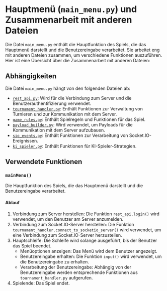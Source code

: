 # Hauptmenü (`main_menu.py`) und Zusammenarbeit mit anderen Dateien

Die Datei `main_menu.py` enthält die Hauptfunktion des Spiels, die das Hauptmenü darstellt und die Benutzereingabe verarbeitet. Sie arbeitet eng mit anderen Dateien zusammen, um verschiedene Funktionen auszuführen. Hier ist eine Übersicht über die Zusammenarbeit mit anderen Dateien:

## Abhängigkeiten

Die Datei `main_menu.py` hängt von den folgenden Dateien ab:

- [`rest_api.py`](rest_api.md): Wird für die Verbindung zum Server und die Benutzerauthentifizierung verwendet.
- [`tournament_handler.py`](tournament_handler.md): Enthält Funktionen zur Verwaltung von Turnieren und zur Kommunikation mit dem Server.
- [`game_rules.py`](game_rules.md): Enthält Spielregeln und Funktionen für das Spiel.
- [`payload_builder.py`](payload_builder.md): Wird verwendet, um Payloads für die Kommunikation mit dem Server aufzubauen.
- [`sio_events.py`](sio_events.md): Enthält Funktionen zur Verarbeitung von Socket.IO-Ereignissen.
- [`ki_spieler.py`](ki_spieler.md): Enthält Funktionen für KI-Spieler-Strategien.

## Verwendete Funktionen

### `mainMenu()`

Die Hauptfunktion des Spiels, die das Hauptmenü darstellt und die Benutzereingabe verarbeitet.

#### Ablauf

1. Verbindung zum Server herstellen: Die Funktion `rest_api.login()` wird verwendet, um den Benutzer am Server anzumelden.
2. Verbindung zum Socket.IO-Server herstellen: Die Funktion `tournament_handler.connect_to_socketio_server()` wird verwendet, um eine Verbindung zum Socket.IO-Server herzustellen.
3. Hauptschleife: Die Schleife wird solange ausgeführt, bis der Benutzer das Spiel beendet.
   - Menüoptionen anzeigen: Das Menü wird dem Benutzer angezeigt.
   - Benutzereingabe erhalten: Die Funktion `input()` wird verwendet, um die Benutzereingabe zu erhalten.
   - Verarbeitung der Benutzereingabe: Abhängig von der Benutzereingabe werden entsprechende Funktionen aus `tournament_handler.py` aufgerufen.
4. Spielende: Das Spiel endet.




